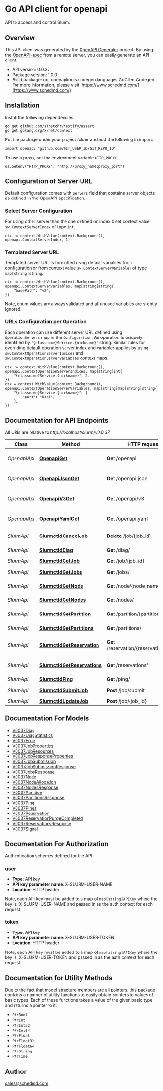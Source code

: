 # Go API client for openapi

API to access and control Slurm.

## Overview
This API client was generated by the [OpenAPI Generator](https://openapi-generator.tech) project.  By using the [OpenAPI-spec](https://www.openapis.org/) from a remote server, you can easily generate an API client.

- API version: 0.0.37
- Package version: 1.0.0
- Build package: org.openapitools.codegen.languages.GoClientCodegen
For more information, please visit [https://www.schedmd.com/](https://www.schedmd.com/)

## Installation

Install the following dependencies:

```shell
go get github.com/stretchr/testify/assert
go get golang.org/x/net/context
```

Put the package under your project folder and add the following in import:

```golang
import openapi "github.com/GIT_USER_ID/GIT_REPO_ID"
```

To use a proxy, set the environment variable `HTTP_PROXY`:

```golang
os.Setenv("HTTP_PROXY", "http://proxy_name:proxy_port")
```

## Configuration of Server URL

Default configuration comes with `Servers` field that contains server objects as defined in the OpenAPI specification.

### Select Server Configuration

For using other server than the one defined on index 0 set context value `sw.ContextServerIndex` of type `int`.

```golang
ctx := context.WithValue(context.Background(), openapi.ContextServerIndex, 1)
```

### Templated Server URL

Templated server URL is formatted using default variables from configuration or from context value `sw.ContextServerVariables` of type `map[string]string`.

```golang
ctx := context.WithValue(context.Background(), openapi.ContextServerVariables, map[string]string{
	"basePath": "v2",
})
```

Note, enum values are always validated and all unused variables are silently ignored.

### URLs Configuration per Operation

Each operation can use different server URL defined using `OperationServers` map in the `Configuration`.
An operation is uniquely identified by `"{classname}Service.{nickname}"` string.
Similar rules for overriding default operation server index and variables applies by using `sw.ContextOperationServerIndices` and `sw.ContextOperationServerVariables` context maps.

```golang
ctx := context.WithValue(context.Background(), openapi.ContextOperationServerIndices, map[string]int{
	"{classname}Service.{nickname}": 2,
})
ctx = context.WithValue(context.Background(), openapi.ContextOperationServerVariables, map[string]map[string]string{
	"{classname}Service.{nickname}": {
		"port": "8443",
	},
})
```

## Documentation for API Endpoints

All URIs are relative to *http://localhost/slurm/v0.0.37*

Class | Method | HTTP request | Description
------------ | ------------- | ------------- | -------------
*OpenapiApi* | [**OpenapiGet**](docs/OpenapiApi.md#openapiget) | **Get** /openapi | Retrieve OpenAPI Specification
*OpenapiApi* | [**OpenapiJsonGet**](docs/OpenapiApi.md#openapijsonget) | **Get** /openapi.json | Retrieve OpenAPI Specification
*OpenapiApi* | [**OpenapiV3Get**](docs/OpenapiApi.md#openapiv3get) | **Get** /openapi/v3 | Retrieve OpenAPI Specification
*OpenapiApi* | [**OpenapiYamlGet**](docs/OpenapiApi.md#openapiyamlget) | **Get** /openapi.yaml | Retrieve OpenAPI Specification
*SlurmApi* | [**SlurmctldCancelJob**](docs/SlurmApi.md#slurmctldcanceljob) | **Delete** /job/{job_id} | cancel or signal job
*SlurmApi* | [**SlurmctldDiag**](docs/SlurmApi.md#slurmctlddiag) | **Get** /diag/ | get diagnostics
*SlurmApi* | [**SlurmctldGetJob**](docs/SlurmApi.md#slurmctldgetjob) | **Get** /job/{job_id} | get job info
*SlurmApi* | [**SlurmctldGetJobs**](docs/SlurmApi.md#slurmctldgetjobs) | **Get** /jobs/ | get list of jobs
*SlurmApi* | [**SlurmctldGetNode**](docs/SlurmApi.md#slurmctldgetnode) | **Get** /node/{node_name} | get node info
*SlurmApi* | [**SlurmctldGetNodes**](docs/SlurmApi.md#slurmctldgetnodes) | **Get** /nodes/ | get all node info
*SlurmApi* | [**SlurmctldGetPartition**](docs/SlurmApi.md#slurmctldgetpartition) | **Get** /partition/{partition_name} | get partition info
*SlurmApi* | [**SlurmctldGetPartitions**](docs/SlurmApi.md#slurmctldgetpartitions) | **Get** /partitions/ | get all partition info
*SlurmApi* | [**SlurmctldGetReservation**](docs/SlurmApi.md#slurmctldgetreservation) | **Get** /reservation/{reservation_name} | get reservation info
*SlurmApi* | [**SlurmctldGetReservations**](docs/SlurmApi.md#slurmctldgetreservations) | **Get** /reservations/ | get all reservation info
*SlurmApi* | [**SlurmctldPing**](docs/SlurmApi.md#slurmctldping) | **Get** /ping/ | ping test
*SlurmApi* | [**SlurmctldSubmitJob**](docs/SlurmApi.md#slurmctldsubmitjob) | **Post** /job/submit | submit new job
*SlurmApi* | [**SlurmctldUpdateJob**](docs/SlurmApi.md#slurmctldupdatejob) | **Post** /job/{job_id} | update job


## Documentation For Models

 - [V0037Diag](docs/V0037Diag.md)
 - [V0037DiagStatistics](docs/V0037DiagStatistics.md)
 - [V0037Error](docs/V0037Error.md)
 - [V0037JobProperties](docs/V0037JobProperties.md)
 - [V0037JobResources](docs/V0037JobResources.md)
 - [V0037JobResponseProperties](docs/V0037JobResponseProperties.md)
 - [V0037JobSubmission](docs/V0037JobSubmission.md)
 - [V0037JobSubmissionResponse](docs/V0037JobSubmissionResponse.md)
 - [V0037JobsResponse](docs/V0037JobsResponse.md)
 - [V0037Node](docs/V0037Node.md)
 - [V0037NodeAllocation](docs/V0037NodeAllocation.md)
 - [V0037NodesResponse](docs/V0037NodesResponse.md)
 - [V0037Partition](docs/V0037Partition.md)
 - [V0037PartitionsResponse](docs/V0037PartitionsResponse.md)
 - [V0037Ping](docs/V0037Ping.md)
 - [V0037Pings](docs/V0037Pings.md)
 - [V0037Reservation](docs/V0037Reservation.md)
 - [V0037ReservationPurgeCompleted](docs/V0037ReservationPurgeCompleted.md)
 - [V0037ReservationsResponse](docs/V0037ReservationsResponse.md)
 - [V0037Signal](docs/V0037Signal.md)


## Documentation For Authorization


Authentication schemes defined for the API:
### user

- **Type**: API key
- **API key parameter name**: X-SLURM-USER-NAME
- **Location**: HTTP header

Note, each API key must be added to a map of `map[string]APIKey` where the key is: X-SLURM-USER-NAME and passed in as the auth context for each request.

### token

- **Type**: API key
- **API key parameter name**: X-SLURM-USER-TOKEN
- **Location**: HTTP header

Note, each API key must be added to a map of `map[string]APIKey` where the key is: X-SLURM-USER-TOKEN and passed in as the auth context for each request.


## Documentation for Utility Methods

Due to the fact that model structure members are all pointers, this package contains
a number of utility functions to easily obtain pointers to values of basic types.
Each of these functions takes a value of the given basic type and returns a pointer to it:

* `PtrBool`
* `PtrInt`
* `PtrInt32`
* `PtrInt64`
* `PtrFloat`
* `PtrFloat32`
* `PtrFloat64`
* `PtrString`
* `PtrTime`

## Author

sales@schedmd.com

